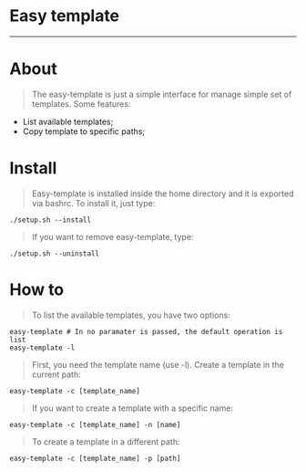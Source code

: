 # Easy template

----

# About

> The easy-template is just a simple interface for manage simple set of
templates. Some features:

* List available templates;
* Copy template to specific paths;

# Install

> Easy-template is installed inside the home directory and it is exported via
bashrc. To install it, just type:

```
./setup.sh --install
```

> If you want to remove easy-template, type:

```
./setup.sh --uninstall
```

# How to

> To list the available templates, you have two options:

```
easy-template # In no paramater is passed, the default operation is list
easy-template -l
```

> First, you need the template name (use -l). Create a template in the current
path:

```
easy-template -c [template_name]
```

> If you want to create a template with a specific name:

```
easy-template -c [template_name] -n [name]
```

> To create a template in a different path:

```
easy-template -c [template_name] -p [path]
```

